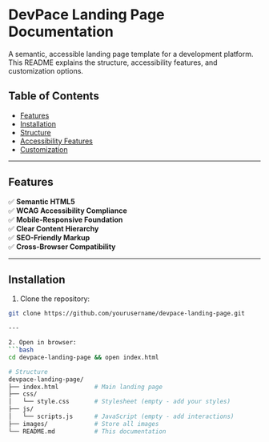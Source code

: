 # DevPace Landing Page Documentation

A semantic, accessible landing page template for a development platform. This README explains the structure, accessibility features, and customization options.

## Table of Contents
- [Features](#features)
- [Installation](#installation)
- [Structure](#structure)
- [Accessibility Features](#accessibility-features)
- [Customization](#customization)

---

## Features
✅ **Semantic HTML5**  
✅ **WCAG Accessibility Compliance**  
✅ **Mobile-Responsive Foundation**  
✅ **Clear Content Hierarchy**  
✅ **SEO-Friendly Markup**  
✅ **Cross-Browser Compatibility**

---

## Installation
1. Clone the repository:
  ```bash
  git clone https://github.com/yourusername/devpace-landing-page.git

---

2. Open in browser:
  ```bash
  cd devpace-landing-page && open index.html

# Structure
devpace-landing-page/
├── index.html          # Main landing page
├── css/
│   └── style.css       # Stylesheet (empty - add your styles)
├── js/
│   └── scripts.js      # JavaScript (empty - add interactions)
├── images/             # Store all images
└── README.md           # This documentation
